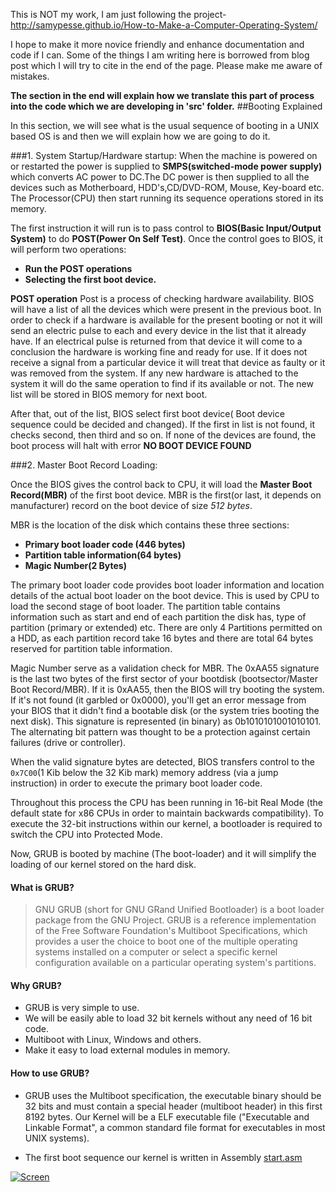 This is NOT my work, I am just following the project- http://samypesse.github.io/How-to-Make-a-Computer-Operating-System/

I hope to make it more novice friendly and enhance documentation and code if I can. Some of the things I am writing here is borrowed from blog post which I will try to cite in the end of the page. Please make me aware of mistakes.

**The section in the end will explain how we translate this part of process into the code which we are developing  in 'src' folder.**
##Booting Explained

In this section, we will see what is the usual sequence of booting in a UNIX based OS is and then we will explain how we are going to do it.

###1. System Startup/Hardware startup:
When the machine is powered on or restarted the power is supplied to **SMPS(switched-mode power supply)** which converts AC power to DC.The DC power is then supplied to all the devices such as Motherboard, HDD's,CD/DVD-ROM, Mouse, Key-board etc. The Processor(CPU) then start running its sequence operations stored in its memory. 

The first instruction it will run is to pass control to **BIOS(Basic Input/Output System)** to do **POST(Power On Self Test)**. Once the control goes to BIOS, it will perform two operations:

* **Run the POST operations**
* **Selecting the first boot device.**

**POST operation** Post is a process of checking hardware availability. BIOS will have a list of all the devices which were present in the previous boot. In order to check if a hardware is available for the present booting or not it will send an electric pulse to each and every device in the list that it already have. If an electrical pulse is returned from that device it will come to a conclusion the hardware is working fine and ready for use. If it does not receive a signal from a
particular device it will treat that device as faulty or it was removed from the system. If any new hardware is attached to the system it will do the same operation to find if its available or not. The new list will be stored in BIOS memory for next boot.

After that, out of the list, BIOS select first boot device( Boot device sequence could be decided and changed). If the first in list is not found, it checks second, then third and so on. If none of the devices are found, the boot process will halt with error **NO BOOT DEVICE FOUND**

###2. Master Boot Record Loading:

Once the BIOS gives the control back to CPU, it will load the **Master Boot Record(MBR)** of the first boot device. MBR is the first(or last, it depends on manufacturer) record on the boot device of size *512 bytes*. 

MBR is the location of the disk which contains these three sections:

* **Primary boot loader code (446 bytes)**
* **Partition table information(64 bytes)**
* **Magic Number(2 Bytes)**

The primary boot loader code provides boot loader information and location details of the actual boot loader on the boot device. This is used by CPU to load the second stage of boot loader. The partition table contains information such as start and end of each partition the disk has, type of partition (primary or extended) etc. There are only 4 Partitions permitted on a HDD, as each partition record take 16 bytes and there are total 64 bytes reserved for partition table information. 

Magic Number serve as a validation check for MBR. The 0xAA55 signature is the last two bytes of the first sector of your bootdisk (bootsector/Master Boot Record/MBR). If it is 0xAA55, then the BIOS will try booting the system. If it's not found (it garbled or 0x0000), you'll get an error message from your BIOS that it didn't find a bootable disk (or the system tries booting the next disk). This signature is represented (in binary) as 0b1010101001010101. The
alternating bit pattern was thought to be a protection against certain failures (drive or controller).

When the valid signature bytes are detected, BIOS transfers control to the `0x7C00`(1 Kib below the 32 Kib mark) memory address (via a jump instruction) in order to execute the primary boot loader code.

Throughout this process the CPU has been running in 16-bit Real Mode (the default state for x86 CPUs in order to maintain backwards compatibility). To execute the 32-bit instructions within our kernel, a bootloader is required to switch the CPU into Protected Mode.

Now, GRUB is booted by machine (The boot-loader) and it will simplify the loading of our kernel stored on the hard disk.

#### What is GRUB?
> GNU GRUB (short for GNU GRand Unified Bootloader) is a boot loader package from the GNU Project. GRUB is a reference implementation of the Free Software Foundation's Multiboot Specifications, which provides a user the choice to boot one of the multiple operating systems installed on a computer or select a specific kernel configuration available on a particular operating system's partitions.

#### Why GRUB?

* GRUB is very simple to use.
* We will be easily able to load 32 bit kernels without any need of 16 bit code.
* Multiboot with Linux, Windows and others.
* Make it easy to load external modules in memory.

#### How to use GRUB?

* GRUB uses the Multiboot specification, the executable binary should be 32 bits and must contain a special header (multiboot header) in this first 8192 bytes. Our Kernel will be a ELF executable file ("Executable and Linkable Format", a common standard file format for executables in most UNIX systems).

* The first boot sequence our kernel is written in Assembly 
[start.asm](https://github.com/SamyPesse/How-to-Make-a-Computer-Operating-System/blob/master/src/kernel/arch/x86/start.asm)


[![Screen](https://raw.github.com/SamyPesse/How-to-Make-a-Computer-Operating-System/master/preview.png)](https://raw.github.com/SamyPesse/How-to-Make-a-Computer-Operating-System/master/preview.png)

